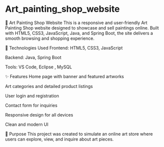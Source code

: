 # Art_painting_shop_website
🎨 Art Painting Shop Website
This is a responsive and user-friendly Art Painting Shop website designed to showcase and sell paintings online. Built with HTML5, CSS3, JavaScript, Java, and Spring Boot, the site delivers a smooth browsing and shopping experience.

🔧 Technologies Used
Frontend: HTML5, CSS3, JavaScript

Backend: Java, Spring Boot

Tools: VS Code, Eclipse , MySQL 

✨ Features
Home page with banner and featured artworks

Art categories and detailed product listings

User login and registration

Contact form for inquiries

Responsive design for all devices

Clean and modern UI

📌 Purpose
This project was created to simulate an online art store where users can explore, view, and inquire about art pieces. 
